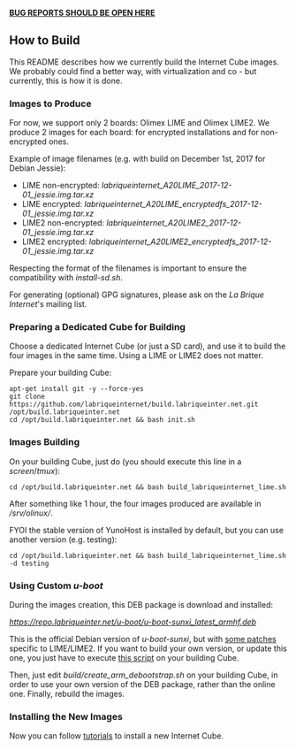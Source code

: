 **[BUG REPORTS SHOULD BE OPEN HERE](https://dev.yunohost.org)**

## How to Build

This README describes how we currently build the Internet Cube images. We probably could find a better way, with virtualization and co - but currently, this is how it is done.

### Images to Produce

For now, we support only 2 boards: Olimex LIME and Olimex LIME2. We produce 2 images for each board: for encrypted installations and for non-encrypted ones.

Example of image filenames (e.g. with build on December 1st, 2017 for Debian Jessie):

* LIME non-encrypted: *labriqueinternet_A20LIME_2017-12-01_jessie.img.tar.xz*
* LIME encrypted: *labriqueinternet_A20LIME_encryptedfs_2017-12-01_jessie.img.tar.xz*
* LIME2 non-encrypted: *labriqueinternet_A20LIME2_2017-12-01_jessie.img.tar.xz*
* LIME2 encrypted: *labriqueinternet_A20LIME2_encryptedfs_2017-12-01_jessie.img.tar.xz*

Respecting the format of the filenames is important to ensure the compatibility with *install-sd.sh*.

For generating (optional) GPG signatures, please ask on the *La Brique Internet*'s mailing list.

### Preparing a Dedicated Cube for Building

Choose a dedicated Internet Cube (or just a SD card), and use it to build the four images in the same time. Using a LIME or LIME2 does not matter.

Prepare your building Cube:

```shell
apt-get install git -y --force-yes
git clone https://github.com/labriqueinternet/build.labriqueinter.net.git /opt/build.labriqueinter.net
cd /opt/build.labriqueinter.net && bash init.sh
```

### Images Building

On your building Cube, just do (you should execute this line in a *screen*/*tmux*):

```shell
cd /opt/build.labriqueinter.net && bash build_labriqueinternet_lime.sh
```

After something like 1 hour, the four images produced are available in */srv/olinux/*.

FYOI the stable version of YunoHost is installed by default, but you can use another version (e.g. testing):

```shell
cd /opt/build.labriqueinter.net && bash build_labriqueinternet_lime.sh -d testing
```

### Using Custom *u-boot*

During the images creation, this DEB package is download and installed:

 *https://repo.labriqueinter.net/u-boot/u-boot-sunxi_latest_armhf.deb*

This is the official Debian version of *u-boot-sunxi*, but with [some patches](https://github.com/labriqueinternet/build.labriqueinter.net/tree/master/u-boot/patches) specific to LIME/LIME2. If you want to build your own version, or update this one, you just have to execute [this script](https://github.com/labriqueinternet/build.labriqueinter.net/blob/master/u-boot/uboot_makedeb.sh) on your building Cube.

Then, just edit *build/create_arm_debootstrap.sh* on your building Cube, in order to use your own version of the DEB package, rather than the online one. Finally, rebuild the images.

### Installing the New Images

Now you can follow [tutorials](https://repo.labriqueinter.net) to install a new Internet Cube.
